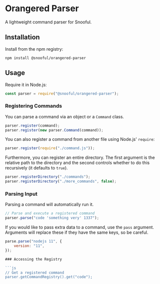 # Orangered Parser

A lightweight command parser for Snooful.

## Installation

Install from the npm registry:

    npm install @snooful/orangered-parser

## Usage

Require it in Node.js:

```js
const parser = require("@snooful/orangered-parser");
```

### Registering Commands

You can parse a command via an object or a `Command` class.

```js
parser.register(command);
parser.register(new parser.Command(command));
```

You can also register a command from another file using Node.js' `require`:

```js
parser.register(require("./command.js"));
```

Furthermore, you can register an entire directory. The first argument is the relative path to the directory and the second controls whether to do this recursively (it defaults to `true`).

```js
parser.registerDirectory("./commands");
parser.registerDirectory("./more_commands", false);
```

### Parsing Input

Parsing a command will automatically run it. 

```js
// Parse and execute a registered command
parser.parse("code 'something very' 1337");
```

If you would like to pass extra data to a command, use the `pass` argument. Arguments will replace these if they have the same keys, so be careful.

```js
parse.parse("nodejs 11", {
    version: "11",
});

### Accessing the Registry

```js
// Get a registered command
parser.getCommandRegistry().get("code");
```
